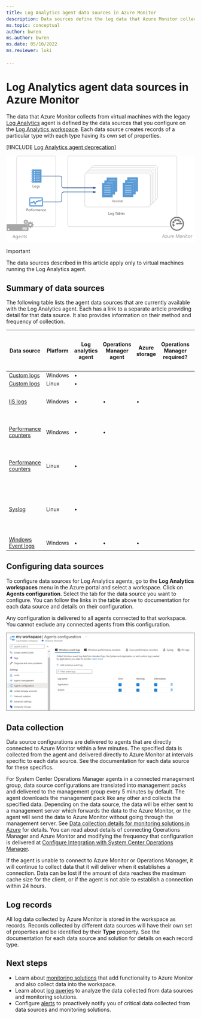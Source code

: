 ```yaml
---
title: Log Analytics agent data sources in Azure Monitor
description: Data sources define the log data that Azure Monitor collects from agents and other connected sources.  This article describes the concept of how Azure Monitor uses data sources, explains the details of how to configure them, and provides a summary of the different data sources available.
ms.topic: conceptual
author: bwren
ms.author: bwren
ms.date: 05/10/2022
ms.reviewer: luki

---
```


# Log Analytics agent data sources in Azure Monitor
The data that Azure Monitor collects from virtual machines with the legacy [Log Analytics](./log-analytics-agent.md) agent is defined by the data sources that you configure on the [Log Analytics workspace](../logs/data-platform-logs.md).   Each data source creates records of a particular type with each type having its own set of properties.

[!INCLUDE [Log Analytics agent deprecation](../../../includes/log-analytics-agent-deprecation.md)]

![Log data collection](media/agent-data-sources/overview.png)

> [!IMPORTANT]
> The data sources described in this article apply only to virtual machines running the Log Analytics agent. 

## Summary of data sources
The following table lists the agent data sources that are currently available with the Log Analytics agent.  Each has a link to a separate article providing detail for that data source.   It also provides information on their method and frequency of collection. 


| Data source | Platform | Log analytics agent | Operations Manager agent | Azure storage | Operations Manager required? | Operations Manager agent data sent via management group | Collection frequency |
| --- | --- | --- | --- | --- | --- | --- | --- |
| [Custom logs](data-sources-custom-logs.md) | Windows |&#8226; |  | |  |  | on arrival |
| [Custom logs](data-sources-custom-logs.md) | Linux   |&#8226; |  | |  |  | on arrival |
| [IIS logs](data-sources-iis-logs.md) | Windows |&#8226; |&#8226; |&#8226; |  |  |depends on Log File Rollover setting |
| [Performance counters](data-sources-performance-counters.md) | Windows |&#8226; |&#8226; |  |  |  |as scheduled, minimum of 10 seconds |
| [Performance counters](data-sources-performance-counters.md) | Linux |&#8226; |  |  |  |  |as scheduled, minimum of 10 seconds |
| [Syslog](data-sources-syslog.md) | Linux |&#8226; |  |  |  |  |from Azure storage: 10 minutes; from agent: on arrival |
| [Windows Event logs](data-sources-windows-events.md) |Windows |&#8226; |&#8226; |&#8226; |  |&#8226; | on arrival |


## Configuring data sources
To configure data sources for Log Analytics agents, go to the **Log Analytics workspaces** menu in the Azure portal and select a workspace. Click on **Agents configuration**. Select the tab for the data source you want to configure. You can follow the links in the table above to documentation for each data source and details on their configuration.

Any configuration is delivered to all agents connected to that workspace.  You cannot exclude any connected agents from this configuration.

[![Configure Windows events](media/agent-data-sources/configure-events.png)](media/agent-data-sources/configure-events.png#lightbox)



## Data collection
Data source configurations are delivered to agents that are directly connected to Azure Monitor within a few minutes.  The specified data is collected from the agent and delivered directly to Azure Monitor at intervals specific to each data source.  See the documentation for each data source for these specifics.

For System Center Operations Manager agents in a connected management group, data source configurations are translated into management packs and delivered to the management group every 5 minutes by default.  The agent downloads the management pack like any other and collects the specified data. Depending on the data source, the data will be either sent to a management server which forwards the data to the Azure Monitor, or the agent will send the data to Azure Monitor without going through the management server. See [Data collection details for monitoring solutions in Azure](../monitor-reference.md) for details.  You can read about details of connecting Operations Manager and Azure Monitor and modifying the frequency that configuration is delivered at [Configure Integration with System Center Operations Manager](./om-agents.md).

If the agent is unable to connect to Azure Monitor or Operations Manager, it will continue to collect data that it will deliver when it establishes a connection.  Data can be lost if the amount of data reaches the maximum cache size for the client, or if the agent is not able to establish a connection within 24 hours.

## Log records
All log data collected by Azure Monitor is stored in the workspace as records.  Records collected by different data sources will have their own set of properties and be identified by their **Type** property.  See the documentation for each data source and solution for details on each record type.

## Next steps
* Learn about [monitoring solutions](../insights/solutions.md) that add functionality to Azure Monitor and also collect data into the workspace.
* Learn about [log queries](../logs/log-query-overview.md) to analyze the data collected from data sources and monitoring solutions.  
* Configure [alerts](../alerts/alerts-overview.md) to proactively notify you of critical data collected from data sources and monitoring solutions.

